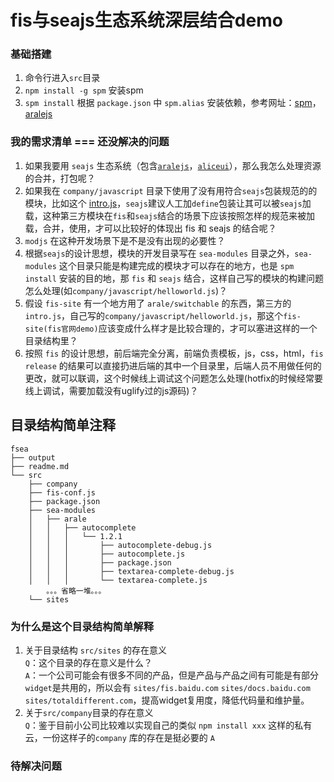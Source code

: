 # fis与seajs生态系统深层结合demo
### 基础搭建
1. 命令行进入`src`目录
2. `npm install -g spm` 安装spm
3. `spm install`  根据 `package.json` 中 `spm.alias` 安装依赖，参考网址：[spm](http://docs.spmjs.org)，[aralejs](http://aralejs.org)


### 我的需求清单 === 还没解决的问题
1. 如果我要用 `seajs` 生态系统（包含[`aralejs`](http://aralejs.org/)，[`aliceui`](http://aliceui.org/)），那么我怎么处理资源的合并，打包呢？
2. 如果我在 `company/javascript` 目录下使用了没有用符合`seajs`包装规范的的模块，比如这个 [intro.js](https://github.com/usablica/intro.js)，`seajs`建议人工加`define`包装让其可以被`seajs`加载，这种第三方模块在`fis`和`seajs`结合的场景下应该按照怎样的规范来被加载，合并，使用，才可以比较好的体现出 fis 和 seajs 的结合呢？
3. `modjs` 在这种开发场景下是不是没有出现的必要性？
4. 根据`seajs`的设计思想，模块的开发目录写在 `sea-modules` 目录之外，`sea-modules` 这个目录只能是构建完成的模块才可以存在的地方，也是 `spm install` 安装的目的地，那 `fis` 和 `seajs` 结合，这样自己写的模块的构建问题怎么处理(如`company/javascript/helloworld.js`)？
5. 假设 `fis-site` 有一个地方用了 `arale/switchable` 的东西，第三方的`intro.js`，自己写的`company/javascript/helloworld.js`，那这个`fis-site(fis官网demo)`应该变成什么样才是比较合理的，才可以塞进这样的一个目录结构里？
6. 按照 `fis` 的设计思想，前后端完全分离，前端负责模板，js，css，html，`fis release` 的结果可以直接扔进后端的其中一个目录里，后端人员不用做任何的更改，就可以联调，这个时候线上调试这个问题怎么处理(hotfix的时候经常要线上调试，需要加载没有uglify过的js源码)？


## 目录结构简单注释
```
fsea
├── output
├── readme.md
└── src
    ├── company
    ├── fis-conf.js
    ├── package.json
    ├── sea-modules
    │   ├── arale
    │   │   ├── autocomplete
    │   │   │   └── 1.2.1
    │   │   │       ├── autocomplete-debug.js
    │   │   │       ├── autocomplete.js
    │   │   │       ├── package.json
    │   │   │       ├── textarea-complete-debug.js
    │   │   │       └── textarea-complete.js
    	。。。省略一堆。。。
    └── sites

```

### 为什么是这个目录结构简单解释
1. 关于目录结构 `src/sites` 的存在意义  
	`Q`：这个目录的存在意义是什么？  
	`A`：一个公司可能会有很多不同的产品，但是产品与产品之间有可能是有部分`widget`是共用的，所以会有 `sites/fis.baidu.com` `sites/docs.baidu.com` `sites/totaldifferent.com`，提高widget复用度，降低代码量和维护量。  
2. 关于`src/company`目录的存在意义  
	`Q`：鉴于目前小公司比较难以实现自己的类似 `npm install xxx` 这样的私有云，一份这样子的`company` 库的存在是挺必要的
	`A`

### 待解决问题